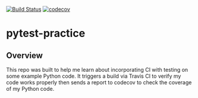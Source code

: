 [![Build Status](https://travis-ci.org/grephappiness/pytest-practice.svg?branch=master)](https://travis-ci.org/grephappiness/pytest-practice) [![codecov](https://codecov.io/gh/grephappiness/pytest-practice/branch/master/graph/badge.svg)](https://codecov.io/gh/grephappiness/pytest-practice)

# pytest-practice

## Overview
This repo was built to help me learn about incorporating CI with testing on some example Python code. It triggers a build via Travis CI to verify my code works properly then sends a report to codecov to check the coverage of my Python code.
